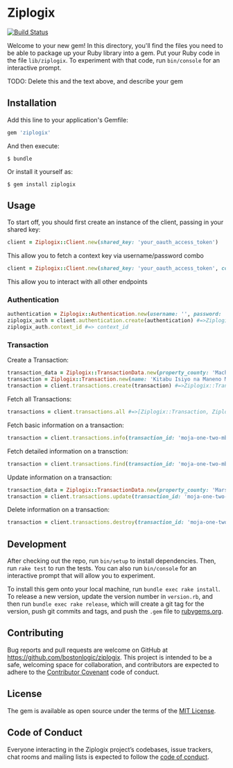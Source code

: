 # Ziplogix

[![Build Status](https://travis-ci.org/bostonlogic/ziplogix.svg?branch=master)](https://travis-ci.org/bostonlogic/ziplogix)

Welcome to your new gem! In this directory, you'll find the files you need to be able to package up your Ruby library into a gem. Put your Ruby code in the file `lib/ziplogix`. To experiment with that code, run `bin/console` for an interactive prompt.

TODO: Delete this and the text above, and describe your gem

## Installation

Add this line to your application's Gemfile:

```ruby
gem 'ziplogix'
```

And then execute:

    $ bundle

Or install it yourself as:

    $ gem install ziplogix

## Usage

To start off, you should first create an instance of the client, passing in your shared key:

```ruby
client = Ziplogix::Client.new(shared_key: 'your_oauth_access_token')
```

This allow you to fetch a context key via username/password combo

```ruby
client = Ziplogix::Client.new(shared_key: 'your_oauth_access_token', context_id: 'your_context_id')
```
This allow you to interact with all other endpoints


### Authentication

```ruby
authentication = Ziplogix::Authentication.new(username: '', password: '', external_id: '', shared_key: '')
ziplogix_auth = client.authentication.create(authentication) #=>Ziplogix::Authentication
ziplogix_auth.context_id #=> context_id
```

### Transaction

Create a Transaction:

```ruby
transaction_data = Ziplogix::TransactionData.new(property_county: 'Machakos', property_listing_id: 'mtusaba-1234')
transaction = Ziplogix::Transaction.new(name: 'Kitabu Isiyo na Maneno Mengi', transaction_type: 'Listing', property_type: '', data: transaction_data)
transaction = client.transactions.create(transaction) #=>Ziplogix::Transaction
```

Fetch all Transactions:

```ruby
transactions = client.transactions.all #=>[Ziplogix::Transaction, Ziplogix::Transaction, ...]
```

Fetch basic information on a transaction:

```ruby
transaction = client.transactions.info(transaction_id: 'moja-one-two-mbili') #=>Ziplogix::Transaction
```

Fetch detailed information on a transction:

```ruby
transaction = client.transactions.find(transaction_id: 'moja-one-two-mbili') #=>Ziplogix::TransactionData
```

Update information on a transaction:

```ruby
transaction_data = Ziplogix::TransactionData.new(property_county: 'Marsabit')
transaction = client.transactions.update(transaction_id: 'moja-one-two-mbili') #=>Ziplogix::TransactionData
```

Delete information on a transaction:

```ruby
transaction = client.transactions.destroy(transaction_id: 'moja-one-two-mbili') #=>True
```

## Development

After checking out the repo, run `bin/setup` to install dependencies. Then, run `rake test` to run the tests. You can also run `bin/console` for an interactive prompt that will allow you to experiment.

To install this gem onto your local machine, run `bundle exec rake install`. To release a new version, update the version number in `version.rb`, and then run `bundle exec rake release`, which will create a git tag for the version, push git commits and tags, and push the `.gem` file to [rubygems.org](https://rubygems.org).

## Contributing

Bug reports and pull requests are welcome on GitHub at https://github.com/bostonlogic/ziplogix. This project is intended to be a safe, welcoming space for collaboration, and contributors are expected to adhere to the [Contributor Covenant](http://contributor-covenant.org) code of conduct.

## License

The gem is available as open source under the terms of the [MIT License](https://opensource.org/licenses/MIT).

## Code of Conduct

Everyone interacting in the Ziplogix project’s codebases, issue trackers, chat rooms and mailing lists is expected to follow the [code of conduct](https://github.com/[USERNAME]/ziplogix/blob/master/CODE_OF_CONDUCT.md).
